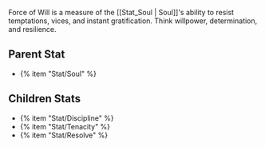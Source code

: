Force of Will is a measure of the [[Stat_Soul | Soul]]'s ability to resist temptations, vices, and instant gratification. Think willpower, determination, and resilience.

## Parent Stat

* {% item "Stat/Soul" %}

## Children Stats

* {% item "Stat/Discipline" %}
* {% item "Stat/Tenacity" %}
* {% item "Stat/Resolve" %}
